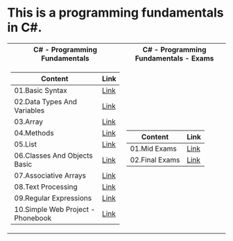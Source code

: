  <h1>This is a programming fundamentals in C#.</h1>


<table>

<tr>
  <th>C# - Programming Fundamentals </th>
  <th>C# - Programming Fundamentals - Exams </th>
</tr>

<tr>

<td>

| **Content**                                                            | **Link**                                                   |
| --------------------------------------------------------------------- | ---------------------------------------------------------- |
| <a> 01.Basic Syntax </a>               | <a href=https://github.com/Argatski/SoftUni/tree/main/C%23/02.ProgrammingFundamentals/Exercise/01.BasicSyntax> Link</a> |
| <a> 02.Data Types And Variables </a>   | <a href="https://github.com/Argatski/SoftUni/tree/main/C%23/02.ProgrammingFundamentals/Exercise/02.DataTypesAndVariables"> Link</a> |
| <a> 03.Array </a>                      | <a href="https://github.com/Argatski/SoftUni/tree/main/C%23/02.ProgrammingFundamentals/Exercise/03.Array"> Link</a> |
| <a> 04.Methods </a>                    | <a href="https://github.com/Argatski/SoftUni/tree/main/C%23/02.ProgrammingFundamentals/Exercise/04.Methods/04.Methods"> Link</a> |
| <a> 05.List </a>                       | <a href="https://github.com/Argatski/SoftUni/tree/main/C%23/02.ProgrammingFundamentals/Exercise/05.List"> Link</a> |
| <a> 06.Classes And Objects Basic </a>  | <a href="https://github.com/Argatski/SoftUni/tree/main/C%23/02.ProgrammingFundamentals/Exercise/06.ClassesAndObjects"> Link</a> |
| <a> 07.Associative Arrays </a>         | <a href="https://github.com/Argatski/SoftUni/tree/main/C%23/02.ProgrammingFundamentals/Exercise/07.AssociativeArrays"> Link</a> |
| <a> 08.Text Processing </a>            | <a href="https://github.com/Argatski/SoftUni/tree/main/C%23/02.ProgrammingFundamentals/Exercise/08.TextProcessing"> Link</a> |
| <a> 09.Regular Expressions </a>        | <a href="https://github.com/Argatski/SoftUni/tree/main/C%23/02.ProgrammingFundamentals/Exercise/09.RegularExpressions"> Link</a> |
| <a> 10.Simple Web Project - Phonebook </a>  | <a href="https://github.com/Argatski/SoftUni/tree/main/02.ProgrammingFundamentals/Exercise/10.WebPhonebook-Basic"> Link</a> |

</td>
<td>

| **Content**                                                            | **Link**                                                   |
| --------------------------------------------------------------------- | ---------------------------------------------------------- |
| <a> 01.Mid Exams </a>               | <a href="https://github.com/Argatski/SoftUni/tree/main/02.ProgrammingFundamentals/Mid%20Exam"> Link</a> |
| <a> 02.Final Exams </a>   | <a href="https://github.com/Argatski/SoftUni/tree/main/02.ProgrammingFundamentals/FinalExam"> Link</a> |


</td>

